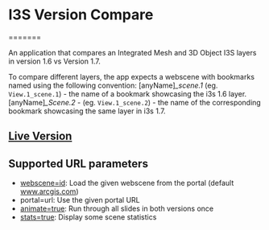 # I3S Version Compare
=======

An application that compares an Integrated Mesh and 3D Object I3S layers in version 1.6 vs Version 1.7.

To compare different layers, the app expects a webscene with bookmarks named using the following convention:
[anyName]*_scene.1*  (eg. `View.1_scene.1`) - the name of a bookmark showcasing the i3s 1.6 layer.
[anyName]*_Scene.2* - (eg. `View.1_scene.2`) - the name of the corresponding bookmark showcasing the same layer in i3s 1.7.

## [Live Version](https://tamrat-b.github.io/i3sBasisCompare)

## Supported URL parameters

* [webscene=id](https://3dcities.maps.arcgis.com/home/item.html?id=144a63d9f009408fafac550719c14cba): Load the given webscene from the portal (default www.arcgis.com)
* portal=url: Use the given portal URL
* [animate=true](https://tamrat-b.github.io/i3sBasisCompare?animate=true): Run through all slides in both versions once
* [stats=true](https://tamrat-b.github.io/i3sBasisCompare/?stats=true): Display some scene statistics
